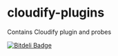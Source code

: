 cloudify-plugins
================

Contains Cloudify plugin and probes 

[![Bitdeli Badge](https://d2weczhvl823v0.cloudfront.net/CloudifySource/cloudify-plugins/trend.png)](https://bitdeli.com/free "Bitdeli Badge")
